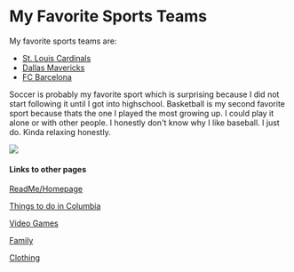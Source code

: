 # My Favorite Sports Teams

My favorite sports teams are:  
- [St. Louis Cardinals](https://www.mlb.com/cardinals)
- [Dallas Mavericks](https://www.mavs.com)
- [FC Barcelona](https://www.fcbarcelona.com/en/)

Soccer is probably my favorite sport which is surprising because I did not start following it until I got into highschool. Basketball is my second favorite sport because thats the one I played the most growing up. I could play it alone or with other people. I honestly don't know why I like baseball. I just do. Kinda relaxing honestly.

![](https://user-images.githubusercontent.com/54389183/101971043-dca7ac80-3bf3-11eb-82c5-fffc7767d6db.JPG)

#### Links to other pages
[ReadMe/Homepage](link) 

[Things to do in Columbia]()

[Video Games]()

[Family]()

[Clothing]()
